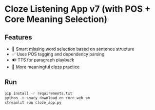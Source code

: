 # Cloze Listening App v7 (with POS + Core Meaning Selection)

## Features
- 🎯 Smart missing word selection based on sentence structure
- ✅ Uses POS tagging and dependency parsing
- 🔊 TTS for paragraph playback
- 🧠 More meaningful cloze practice

## Run
```bash
pip install -r requirements.txt
python -m spacy download en_core_web_sm
streamlit run cloze_app.py
```